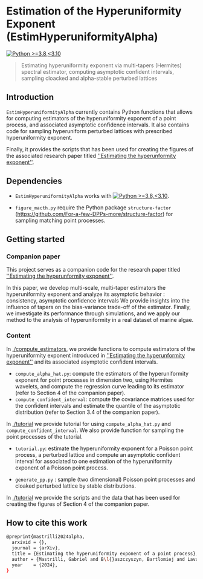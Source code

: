 # Estimation of the Hyperuniformity Exponent (EstimHyperuniformityAlpha)

[![Python >=3.8,<3.10](https://img.shields.io/badge/python->=3.8,<3.10-blue.svg)](https://www.python.org/downloads/release/python-371/)

> Estimating hyperuniformity exponent via multi-tapers (Hermites) spectral estimator, computing asymptotic confident intervals, sampling cloacked and alpha-stable perturbed lattices 

## Introduction

`EstimHyperuniformityAlpha` currently contains Python functions that allows for computing estimators of the hyperuniformity exponent of a point process, and associated asymptotic confidence intervals. It also contains code for sampling hyperuniform perturbed lattices with prescribed hyperuniformity exponent. 

Finally, it provides the scripts that has been used for creating the figures of the associated research paper titled [''Estimating the hyperunformity exponent''](https://arxiv.org).

## Dependencies

- `EstimHyperuniformityAlpha` works with [![Python >=3.8,<3.10](https://img.shields.io/badge/python->=3.8,<3.10-blue.svg)](https://www.python.org/downloads/release/python-371/).

- ``figure_macth.py`` require the Python package `structure-factor` (https://github.com/For-a-few-DPPs-more/structure-factor) for sampling matching point processes. 

## Getting started

### Companion paper

This project serves as a companion code for the research paper titled [''Estimating the hyperunformity exponent''](https://arxiv.org).

In this paper, we develop multi-scale, multi-taper estimators the hyperuniformity exponent and analyze its asymptotic behavior : consistency, asymptotic confidence intervals  We provide insights into the influence of tapers on the bias-variance trade-off of the estimator. Finally, we investigate its performance through simulations, and we apply our method to the analysis of hyperuniformity in a real dataset of marine algae.

### Content

In [./compute_estimators](./compute_estimators), we provide functions to compute estimators of the hyperuniformity exponent introduced in [''Estimating the hyperunformity exponent''](https://arxiv.org) and its associated asymptotic confident intervals.

- ``compute_alpha_hat.py``: compute the estimators of the hyperuniformity exponent for point processes in dimension two, using Hermites wavelets, and compute the regression curve leading to its estimator (refer to Section 4 of the companion paper). 
- ``compute_confident_interval``: compute the covariance matrices used for the confident intervals and estimate the quantile of the asymptotic distribution (refer to Section 3.4  of the companion paper).

In [./tutorial](./tutorial) we provide tutorial for using ``compute_alpha_hat.py`` and ``compute_confident_interval``. We also provide function for sampling the point processes of the tutorial.

- ``tutorial.py``: estimate the hyperuniformity exponent for a Poisson point process, a perturbed lattice and compute an asymptotic confident interval for associated to one estimation of the hyperuniformity exponent of a Poisson point process.

- ``generate_pp.py`` : sample (two dimensional) Poisson point processes and cloaked perturbed lattice by stable distributions.

In [./tutorial](./tutorial) we provide the scripts and the data that has been used for creating the figures of Section 4 of the companion paper.

## How to cite this work

  ```bash
  @preprint{mastrilli2024alpha,
    arxivid = {},
    journal = {arXiv},
    title = {Estimating the hyperuniformity exponent of a point process},
    author = {Mastrilli, Gabriel and B\l{}aszczyszyn, Bartlomiej and Lavancier, Fr\'ed\'eric}, 
    year    = {2024},
  }
  ```






